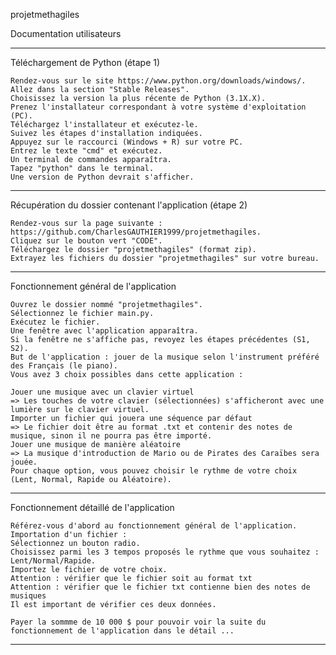 projetmethagiles

Documentation utilisateurs

---------------------------------------------------------------------------
Téléchargement de Python (étape 1)

    Rendez-vous sur le site https://www.python.org/downloads/windows/.
    Allez dans la section "Stable Releases".
    Choisissez la version la plus récente de Python (3.1X.X).
    Prenez l'installateur correspondant à votre système d'exploitation (PC).
    Téléchargez l'installateur et exécutez-le.
    Suivez les étapes d'installation indiquées.
    Appuyez sur le raccourci (Windows + R) sur votre PC.
    Entrez le texte "cmd" et exécutez.
    Un terminal de commandes apparaîtra.
    Tapez "python" dans le terminal.
    Une version de Python devrait s'afficher.

---------------------------------------------------------------------------
Récupération du dossier contenant l'application (étape 2)

    Rendez-vous sur la page suivante : https://github.com/CharlesGAUTHIER1999/projetmethagiles.
    Cliquez sur le bouton vert "CODE".
    Téléchargez le dossier "projetmethagiles" (format zip).
    Extrayez les fichiers du dossier "projetmethagiles" sur votre bureau.

---------------------------------------------------------------------------
Fonctionnement général de l'application

    Ouvrez le dossier nommé "projetmethagiles".
    Sélectionnez le fichier main.py.
    Exécutez le fichier.
    Une fenêtre avec l'application apparaîtra.
    Si la fenêtre ne s'affiche pas, revoyez les étapes précédentes (S1, S2).
    But de l'application : jouer de la musique selon l'instrument préféré des Français (le piano).
    Vous avez 3 choix possibles dans cette application :
    
    Jouer une musique avec un clavier virtuel
    => Les touches de votre clavier (sélectionnées) s'afficheront avec une lumière sur le clavier virtuel.
    Importer un fichier qui jouera une séquence par défaut
    => Le fichier doit être au format .txt et contenir des notes de musique, sinon il ne pourra pas être importé.
    Jouer une musique de manière aléatoire
    => La musique d'introduction de Mario ou de Pirates des Caraïbes sera jouée.
    Pour chaque option, vous pouvez choisir le rythme de votre choix (Lent, Normal, Rapide ou Aléatoire).

---------------------------------------------------------------------------

Fonctionnement détaillé de l'application

    Référez-vous d'abord au fonctionnement général de l'application.
    Importation d'un fichier :
    Sélectionnez un bouton radio.
    Choisissez parmi les 3 tempos proposés le rythme que vous souhaitez : Lent/Normal/Rapide.
    Importez le fichier de votre choix.
    Attention : vérifier que le fichier soit au format txt
    Attention : vérifier que le fichier txt contienne bien des notes de musiques
    Il est important de vérifier ces deux données.

    Payer la sommme de 10 000 $ pour pouvoir voir la suite du fonctionnement de l'application dans le détail ...

---------------------------------------------------------------------------
